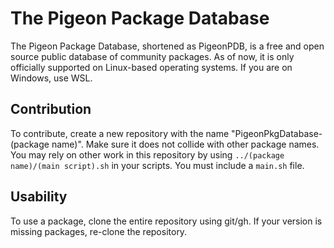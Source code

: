 # The Pigeon Package Database

The Pigeon Package Database, shortened as PigeonPDB, is a free and open source public database of community packages.
As of now, it is only officially supported on Linux-based operating systems. If you are on Windows, use WSL.

## Contribution

To contribute, create a new repository with the name "PigeonPkgDatabase-(package name)". Make sure it does not collide with other package names.
You may rely on other work in this repository by using `../(package name)/(main script).sh` in your scripts.
You must include a `main.sh` file.

## Usability

To use a package, clone the entire repository using git/gh. If your version is missing packages, re-clone the repository.
